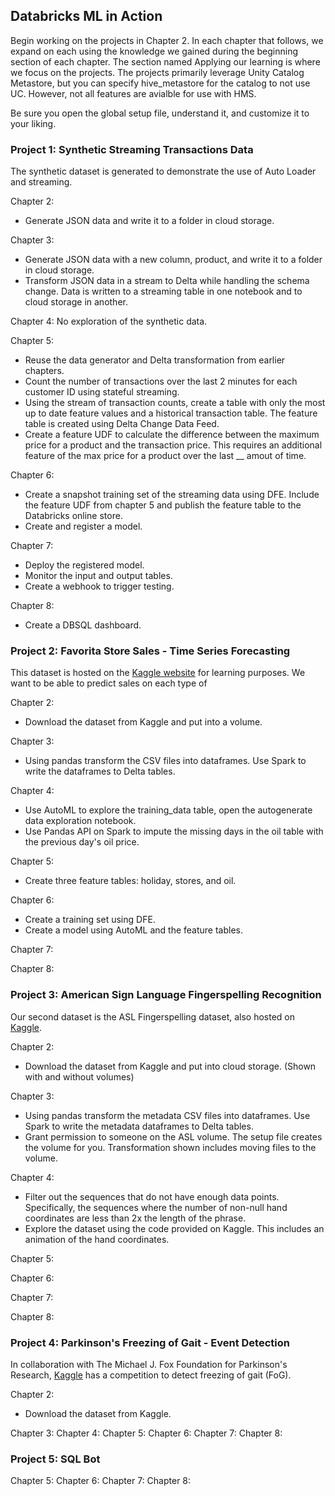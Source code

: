## Databricks ML in Action
Begin working on the projects in Chapter 2. In each chapter that follows, we expand on each using the knowledge we gained during the beginning section of each chapter. The section named Applying our learning is where we focus on the projects. The projects primarily leverage Unity Catalog Metastore, but you can specify hive_metastore for the catalog to not use UC. However, not all features are avialble for use with HMS.

Be sure you open the global setup file, understand it, and customize it to your liking.

### Project 1: Synthetic Streaming Transactions Data
The synthetic dataset is generated to demonstrate the use of Auto Loader and streaming.

Chapter 2: 
* Generate JSON data and write it to a folder in cloud storage.

Chapter 3:
* Generate JSON data with a new column, product, and write it to a folder in cloud storage.
* Transform JSON data in a stream to Delta while handling the schema change. Data is written to a streaming table in one notebook and to cloud storage in another.

Chapter 4:
No exploration of the synthetic data.

Chapter 5:
* Reuse the data generator and Delta transformation from earlier chapters.
* Count the number of transactions over the last 2 minutes for each customer ID using stateful streaming.
* Using the stream of transaction counts, create a table with only the most up to date feature values and a historical transaction table. The feature table is created using Delta Change Data Feed.
* Create a feature UDF to calculate the difference between the maximum price for a product and the transaction price. This requires an additional feature of the max price for a product over the last __ amout of time.

Chapter 6:
* Create a snapshot training set of the streaming data using DFE. Include the feature UDF from chapter 5 and publish the feature table to the Databricks online store.
* Create and register a model.

Chapter 7:
* Deploy the registered model.
* Monitor the input and output tables.
* Create a webhook to trigger testing.

Chapter 8:
* Create a DBSQL dashboard.

### Project 2: Favorita Store Sales - Time Series Forecasting
This dataset is hosted on the [Kaggle website](https://www.kaggle.com/competitions/store-sales-time-series-forecasting/overview) for learning purposes. We want to be able to predict sales on each type of 

Chapter 2:
* Download the dataset from Kaggle and put into a volume. 

Chapter 3:
* Using pandas transform the CSV files into dataframes. Use Spark to write the dataframes to Delta tables.

Chapter 4:
* Use AutoML to explore the training_data table, open the autogenerate data exploration notebook.
* Use Pandas API on Spark to impute the missing days in the oil table with the previous day's oil price.

Chapter 5:
* Create three feature tables: holiday, stores, and oil.

Chapter 6:
* Create a training set using DFE.
* Create a model using AutoML and the feature tables.

Chapter 7:


Chapter 8:

### Project 3: American Sign Language Fingerspelling Recognition
Our second dataset is the ASL Fingerspelling dataset, also hosted on [Kaggle](https://www.kaggle.com/competitions/asl-fingerspelling).

Chapter 2:
* Download the dataset from Kaggle and put into cloud storage. (Shown with and without volumes)

Chapter 3:
* Using pandas transform the metadata CSV files into dataframes. Use Spark to write the metadata dataframes to Delta tables.
* Grant permission to someone on the ASL volume. The setup file creates the volume for you. Transformation shown includes moving files to the volume.

Chapter 4:
* Filter out the sequences that do not have enough data points. Specifically, the sequences where the number of non-null hand coordinates are less than 2x the length of the phrase.
* Explore the dataset using the code provided on Kaggle. This includes an animation of the hand coordinates. 

Chapter 5:

Chapter 6:

Chapter 7:

Chapter 8:

### Project 4: Parkinson's Freezing of Gait - Event Detection
In collaboration with The Michael J. Fox Foundation for Parkinson's Research, [Kaggle](https://www.kaggle.com/competitions/tlvmc-parkinsons-freezing-gait-prediction/overview) has a competition to detect freezing of gait (FoG).

Chapter 2:
* Download the dataset from Kaggle. 

Chapter 3:
Chapter 4:
Chapter 5:
Chapter 6:
Chapter 7:
Chapter 8:

### Project 5: SQL Bot

Chapter 5:
Chapter 6:
Chapter 7:
Chapter 8: